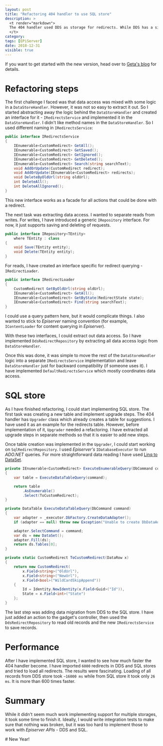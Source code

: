 ```yaml
---
layout: post
title: "Refactoring 404 handler to use SQL store"
description: >
  <t render="markdown">
  The 404 handler used DDS as storage for redirects. While DDS has a simple API and is easy to use, it doesn't perform well. So I decided to refactor the 404 handler to support different stores and implemented a SQL store.
  </t>
category:
tags: [EPiServer]
date: 2018-12-31
visible: true
---
```


If you want to get started with the new version, head over to [Geta's blog](https://getadigital.com/blog/404-handler-with-performance-improvements-released/) for details.

# Refactoring steps

The first challenge I faced was that data access was mixed with some logic in a `DataStoreHandler`. However, it was not so easy to extract it out. So I started abstracting away the logic behind the `DataStoreHandler` and created an interface for it - `IRedirectsService` and implemented it in the `DataStoreHandler`. I didn't like method names in the `DataStoreHandler`. So I used different naming in `IRedirectsService`:

```csharp
public interface IRedirectsService
{
    IEnumerable<CustomRedirect> GetAll();
    IEnumerable<CustomRedirect> GetSaved();
    IEnumerable<CustomRedirect> GetIgnored();
    IEnumerable<CustomRedirect> GetDeleted();
    IEnumerable<CustomRedirect> Search(string searchText);
    void AddOrUpdate(CustomRedirect redirect);
    void AddOrUpdate(IEnumerable<CustomRedirect> redirects);
    void DeleteByOldUrl(string oldUrl);
    int DeleteAll();
    int DeleteAllIgnored();
}
```

This new interface works as a facade for all actions that could be done with a redirect.

The next task was extracting data access. I wanted to separate reads from writes. For writes, I have introduced a generic `IRepository` interface. For now, it just supports saving and deleting of requests.

```csharp
public interface IRepository<TEntity>
    where TEntity : class
{
    void Save(TEntity entity);
    void Delete(TEntity entity);
}
```

For reads, I have created an interface specific for redirect querying - `IRedirectLoader`.

```csharp
public interface IRedirectLoader
{
    CustomRedirect GetByOldUrl(string oldUrl);
    IEnumerable<CustomRedirect> GetAll();
    IEnumerable<CustomRedirect> GetByState(RedirectState state);
    IEnumerable<CustomRedirect> Find(string searchText);
}
```

I could use a query pattern here, but it would complicate things. I also wanted to stick to _Episerver_ naming convention (for example, `IContentLoader` for content querying in _Episerver_).

With these two interfaces, I could extract out data access. So I have implemented `DdsRedirectRepository` by extracting all data access logic from `DataStoreHandler`.

Once this was done, it was simple to move the rest of the `DataStoreHandler` logic into a separate `IRedirectsService` implementation and leave `DataStoreHandler` just for backward compatibility (if someone uses it). I have implemented `DefaultRedirectsService` which mostly coordinates data access.

# SQL store

As I have finished refactoring, I could start implementing SQL store. The first task was creating a new table and implement upgrade steps. The 404 handler has `Upgrader` class which already creates a table for suggestions. I have used it as an example for the redirects table. However, before implementation of it, `Upgrader` needed a refactoring. I have extracted all upgrade steps in separate methods so that it is easier to add new steps.

Once table creation was implemented in the `Upgrader`, I could start working on `SqlRedirectRepository`. I used _Episerver's_ `IDatabaseExecutor` to run _ADO.NET_ queries. For more straightforward data reading I have used [Linq to DataSet](https://docs.microsoft.com/en-us/dotnet/framework/data/adonet/queries-in-linq-to-dataset).

```csharp
private IEnumerable<CustomRedirect> ExecuteEnumerableQuery(DbCommand command)
{
    var table = ExecuteDataTableQuery(command);

    return table
        .AsEnumerable()
        .Select(ToCustomRedirect);
}

private DataTable ExecuteDataTableQuery(DbCommand command)
{
    var adapter = _executor.DbFactory.CreateDataAdapter();
    if (adapter == null) throw new Exception("Unable to create DbDataAdapter");

    adapter.SelectCommand = command;
    var ds = new DataSet();
    adapter.Fill(ds);
    return ds.Tables[0];
}

private static CustomRedirect ToCustomRedirect(DataRow x)
{
    return new CustomRedirect(
        x.Field<string>("OldUrl"),
        x.Field<string>("NewUrl"),
        x.Field<bool>("WildCardSkipAppend"))
    {
        Id = Identity.NewIdentity(x.Field<Guid>("Id")),
        State = x.Field<int>("State")
    };
}
```

The last step was adding data migration from DDS to the SQL store. I have just added an action to the gadget's controller, then used the `DdsRedirectRepository` to read old records and the new `IRedirectsService` to save records.

# Performance

After I have implemented SQL store, I wanted to see how much faster the 404 handler become. I have imported `6000` redirects in DDS and SQL stores and tried to load all redirects. The results were fascinating. Loading of all records from DDS store took `~16000 ms` while from SQL store it took only `26 ms`. It is more than 600 times faster.

# Summary

While it didn't seem much work implementing support for multiple storages, it took some time to finish it. Ideally, I would write integration tests to make sure that nothing was broken, but it was too hard to implement those to work with _Episerver APIs_ - DDS and SQL.

\# New Year!